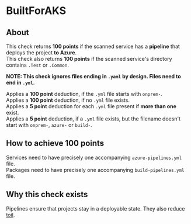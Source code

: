 # BuiltForAKS

## About
This check returns **100 points** if the scanned service has a **pipeline** that deploys the project **to Azure**.  
This check also returns **100 points** if the scanned service's directory contains `.Test` or `.Common`.  

**NOTE: This check ignores files ending in `.yaml` by design. Files need to end in `.yml`.**

Applies a **100 point** deduction, if the `.yml` file starts with `onprem-`.  
Applies a **100 point** deduction, if no `.yml` file exists.  
Applies a **5 point** deduction for each `.yml` file present if **more than one** exist.  
Applies a **5 point** deduction, if a `.yml` file exists, but the filename doesn't start with `onprem-`, `azure-` or `build-`.  

## How to achieve 100 points
Services need to have precisely one accompanying `azure-pipelines.yml` file.  
Packages need to have precisely one accompanying `build-pipelines.yml` file.

## Why this check exists
Pipelines ensure that projects stay in a deployable state. They also reduce [toil](https://sre.google/sre-book/eliminating-toil/). 
